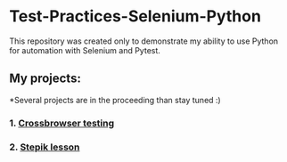 # Test-Practices-Selenium-Python
This repository was created only to demonstrate my ability to use Python for automation with Selenium and Pytest.

## My projects:
*Several projects are in the proceeding than stay tuned :)

### 1. [Crossbrowser testing](https://github.com/Timo4ey/3.6-PyTest)
    

### 2. [Stepik lesson](https://github.com/Timo4ey/stepik_auto_tests_course)